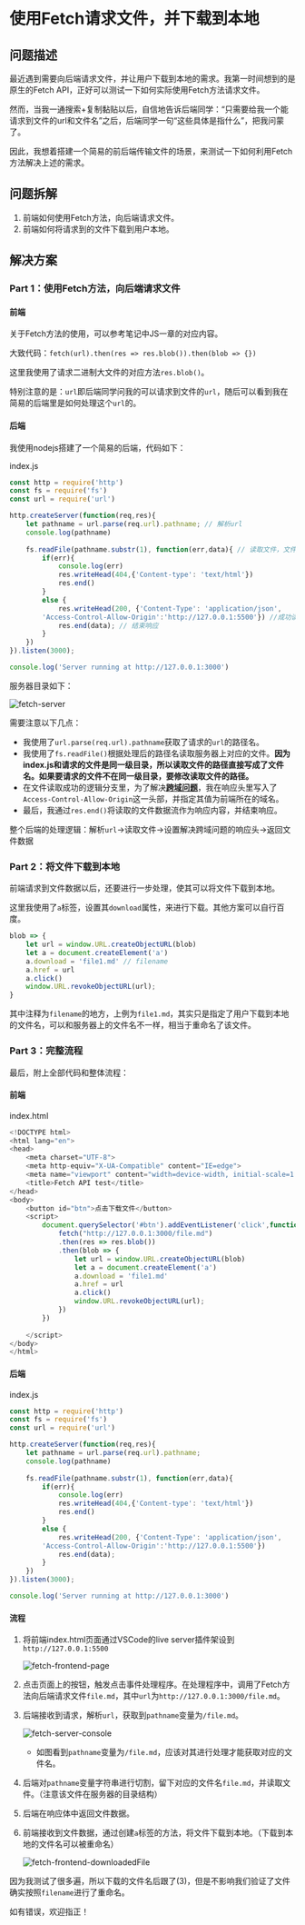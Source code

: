 # 使用Fetch请求文件，并下载到本地



## 问题描述

最近遇到需要向后端请求文件，并让用户下载到本地的需求。我第一时间想到的是原生的Fetch API，正好可以测试一下如何实际使用Fetch方法请求文件。

然而，当我一通搜索+复制黏贴以后，自信地告诉后端同学：“只需要给我一个能请求到文件的url和文件名”之后，后端同学一句“这些具体是指什么”，把我问蒙了。

因此，我想着搭建一个简易的前后端传输文件的场景，来测试一下如何利用Fetch方法解决上述的需求。



## 问题拆解

1. 前端如何使用Fetch方法，向后端请求文件。
2. 前端如何将请求到的文件下载到用户本地。



## 解决方案

### Part 1：使用Fetch方法，向后端请求文件

#### 前端

关于Fetch方法的使用，可以参考笔记中JS一章的对应内容。

大致代码：`fetch(url).then(res => res.blob()).then(blob => {})`

这里我使用了请求二进制大文件的对应方法`res.blob()`。

特别注意的是：`url`即后端同学问我的可以请求到文件的`url`，随后可以看到我在简易的后端里是如何处理这个`url`的。

#### 后端

我使用nodejs搭建了一个简易的后端，代码如下：

index.js

```javascript
const http = require('http')
const fs = require('fs')
const url = require('url')

http.createServer(function(req,res){
    let pathname = url.parse(req.url).pathname; // 解析url
    console.log(pathname)
    
    fs.readFile(pathname.substr(1), function(err,data){ // 读取文件，文件名从pathname.substr(1)解析得到
        if(err){
            console.log(err)
            res.writeHead(404,{'Content-type': 'text/html'})
            res.end()
        }
        else {
            res.writeHead(200, {'Content-Type': 'application/json',
        'Access-Control-Allow-Origin':'http://127.0.0.1:5500'}) //成功读取文件，加上Mime类型响应头和跨域响应头
            res.end(data); // 结束响应
        }
    })
}).listen(3000);

console.log('Server running at http://127.0.0.1:3000')
```

服务器目录如下：

![fetch-server](./img/fetch-server.png)

需要注意以下几点：

- 我使用了`url.parse(req.url).pathname`获取了请求的`url`的路径名。
- 我使用了`fs.readFile()`根据处理后的路径名读取服务器上对应的文件。**因为index.js和请求的文件是同一级目录，所以读取文件的路径直接写成了文件名。如果要请求的文件不在同一级目录，要修改读取文件的路径。**
- 在文件读取成功的逻辑分支里，为了解决<u>**跨域问题**</u>，我在响应头里写入了`Access-Control-Allow-Origin`这一头部，并指定其值为前端所在的域名。
- 最后，我通过`res.end()`将读取的文件数据流作为响应内容，并结束响应。

整个后端的处理逻辑：解析`url`->读取文件->设置解决跨域问题的响应头->返回文件数据





### Part 2：将文件下载到本地

前端请求到文件数据以后，还要进行一步处理，使其可以将文件下载到本地。

这里我使用了`a`标签，设置其`download`属性，来进行下载。其他方案可以自行百度。

```javascript
blob => {
    let url = window.URL.createObjectURL(blob)
    let a = document.createElement('a')
    a.download = 'file1.md' // filename
    a.href = url
    a.click()
    window.URL.revokeObjectURL(url);
}
```

其中注释为`filename`的地方，上例为`file1.md`，其实只是指定了用户下载到本地的文件名，可以和服务器上的文件名不一样，相当于重命名了该文件。



### Part 3：完整流程

最后，附上全部代码和整体流程：

#### 前端

index.html

```javascript
<!DOCTYPE html>
<html lang="en">
<head>
    <meta charset="UTF-8">
    <meta http-equiv="X-UA-Compatible" content="IE=edge">
    <meta name="viewport" content="width=device-width, initial-scale=1.0">
    <title>Fetch API test</title>
</head>
<body>
    <button id="btn">点击下载文件</button>
    <script>
        document.querySelector('#btn').addEventListener('click',function(){
            fetch("http://127.0.0.1:3000/file.md")
            .then(res => res.blob())
            .then(blob => {
                let url = window.URL.createObjectURL(blob)
                let a = document.createElement('a')
                a.download = 'file1.md'
                a.href = url
                a.click()
                window.URL.revokeObjectURL(url);
            })
        })
        
    </script>
</body>
</html>
```

#### 后端

index.js

```javascript
const http = require('http')
const fs = require('fs')
const url = require('url')

http.createServer(function(req,res){
    let pathname = url.parse(req.url).pathname;
    console.log(pathname)
    
    fs.readFile(pathname.substr(1), function(err,data){
        if(err){
            console.log(err)
            res.writeHead(404,{'Content-type': 'text/html'})
            res.end()
        }
        else {
            res.writeHead(200, {'Content-Type': 'application/json',
        'Access-Control-Allow-Origin':'http://127.0.0.1:5500'})
            res.end(data);
        }
    })
}).listen(3000);

console.log('Server running at http://127.0.0.1:3000')
```

#### 流程

1. 将前端index.html页面通过VSCode的live server插件架设到`http://127.0.0.1:5500`

   ![fetch-frontend-page](./img/fetch-frontend-page.png)

2. 点击页面上的按钮，触发点击事件处理程序。在处理程序中，调用了Fetch方法向后端请求文件`file.md`，其中`url`为`http://127.0.0.1:3000/file.md`。

3. 后端接收到请求，解析`url`，获取到`pathname`变量为`/file.md`。

   

   ![fetch-server-console](./img/fetch-server-console.png)

   - 如图看到`pathname`变量为`/file.md`，应该对其进行处理才能获取对应的文件名。

4. 后端对`pathname`变量字符串进行切割，留下对应的文件名`file.md`，并读取文件。（注意该文件在服务器的目录结构）

5. 后端在响应体中返回文件数据。

6. 前端接收到文件数据，通过创建`a`标签的方法，将文件下载到本地。（下载到本地的文件名可以被重命名）

   ![fetch-frontend-downloadedFile](./img/fetch-frontend-downloadedFile.png)

因为我测试了很多遍，所以下载的文件名后跟了(3)，但是不影响我们验证了文件确实按照`filename`进行了重命名。



如有错误，欢迎指正！